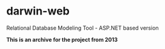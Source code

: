 # darwin-web
Relational Database Modeling Tool - ASP.NET based version

__This is an archive for the project from 2013__
